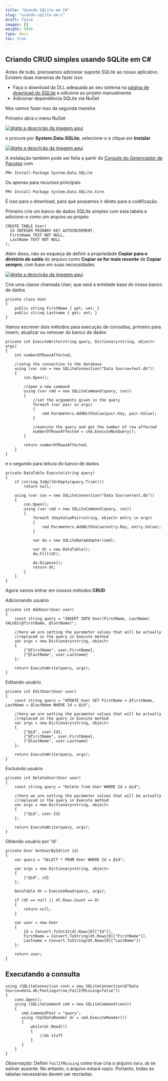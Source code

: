 ```yaml
---
title: "Usando SQLite em C#"
slug: "usando-sqlite-em-c"
draft: false
images: []
weight: 9945
type: docs
toc: true
---
```


## Criando CRUD simples usando SQLite em C#
Antes de tudo, precisamos adicionar suporte SQLite ao nosso aplicativo. Existem duas maneiras de fazer isso

- Faça o download da DLL adequada ao seu sistema na <a href="https://sqlite.org/download.html">página de download do SQLite</a> e adicione ao projeto manualmente
- Adicionar dependência SQLite via NuGet

Nós vamos fazer isso da segunda maneira

Primeiro abra o menu NuGet

[![digite a descrição da imagem aqui][1]][1]


e procure por **System.Data.SQLite**, selecione-o e clique em **Instalar**

[![digite a descrição da imagem aqui][2]][2]

A instalação também pode ser feita a partir do [Console do Gerenciador de Pacotes][3] com

    PM> Install-Package System.Data.SQLite

Ou apenas para recursos principais

    PM> Install-Package System.Data.SQLite.Core 

É isso para o download, para que possamos ir direto para a codificação.

Primeiro crie um banco de dados SQLite simples com esta tabela e adicione-o como um arquivo ao projeto

    CREATE TABLE User(
      Id INTEGER PRIMARY KEY AUTOINCREMENT,
      FirstName TEXT NOT NULL,
      LastName TEXT NOT NULL
    );

Além disso, não se esqueça de definir a propriedade **Copiar para o diretório de saída** do arquivo como **Copiar se for mais recente** de **Copiar sempre**, com base em suas necessidades

[![digite a descrição da imagem aqui][4]][4]

Crie uma classe chamada User, que será a entidade base do nosso banco de dados

    private class User
    {
        public string FirstName { get; set; }
        public string Lastname { get; set; }
    }

Vamos escrever dois métodos para execução de consultas, primeiro para inserir, atualizar ou remover do banco de dados

    private int ExecuteWrite(string query, Dictionary<string, object> args)
    {
        int numberOfRowsAffected;

        //setup the connection to the database
        using (var con = new SQLiteConnection("Data Source=test.db"))
        {
            con.Open();
            
            //open a new command
            using (var cmd = new SQLiteCommand(query, con))
            {
                //set the arguments given in the query
                foreach (var pair in args)
                {
                    cmd.Parameters.AddWithValue(pair.Key, pair.Value);
                }

                //execute the query and get the number of row affected
                numberOfRowsAffected = cmd.ExecuteNonQuery();
            }

            return numberOfRowsAffected;
        }
    }

e o segundo para leitura do banco de dados

    private DataTable Execute(string query)
    {
        if (string.IsNullOrEmpty(query.Trim()))
            return null;

        using (var con = new SQLiteConnection("Data Source=test.db"))
        {
            con.Open();
            using (var cmd = new SQLiteCommand(query, con))
            {
                foreach (KeyValuePair<string, object> entry in args)
                {
                    cmd.Parameters.AddWithValue(entry.Key, entry.Value);
                }

                var da = new SQLiteDataAdapter(cmd);

                var dt = new DataTable();
                da.Fill(dt);

                da.Dispose();
                return dt;
            }
        }
    }


Agora vamos entrar em nossos métodos **CRUD**

Adicionando usuário

    private int AddUser(User user)
    {
        const string query = "INSERT INTO User(FirstName, LastName) VALUES(@firstName, @lastName)";

        //here we are setting the parameter values that will be actually 
        //replaced in the query in Execute method
        var args = new Dictionary<string, object>
        {
            {"@firstName", user.FirstName},
            {"@lastName", user.Lastname}
        };

        return ExecuteWrite(query, args);
    }


Editando usuário

    private int EditUser(User user)
    {
        const string query = "UPDATE User SET FirstName = @firstName, LastName = @lastName WHERE Id = @id";

        //here we are setting the parameter values that will be actually 
        //replaced in the query in Execute method
        var args = new Dictionary<string, object>
        {
            {"@id", user.Id},
            {"@firstName", user.FirstName},
            {"@lastName", user.Lastname}
        };

        return ExecuteWrite(query, args);
    }
    
Excluindo usuário

    private int DeleteUser(User user)
    {
        const string query = "Delete from User WHERE Id = @id";

        //here we are setting the parameter values that will be actually 
        //replaced in the query in Execute method
        var args = new Dictionary<string, object>
        {
            {"@id", user.Id}
        };

        return ExecuteWrite(query, args);
    }

Obtendo usuário por 'Id'

    private User GetUserById(int id)
    {
        var query = "SELECT * FROM User WHERE Id = @id";

        var args = new Dictionary<string, object>
        {
            {"@id", id}
        };

        DataTable dt = ExecuteRead(query, args);

        if (dt == null || dt.Rows.Count == 0)
        {
            return null;
        }

        var user = new User
        {
            Id = Convert.ToInt32(dt.Rows[0]["Id"]),
            FirstName = Convert.ToString(dt.Rows[0]["FirstName"]),
            Lastname = Convert.ToString(dt.Rows[0]["LastName"])
        };

        return user;
    }


[1]: http://i.stack.imgur.com/owqid.png
[2]: http://i.stack.imgur.com/4N4MH.png
[3]: https://docs.nuget.org/ndocs/tools/package-manager-console
[4]: http://i.stack.imgur.com/baf9b.png

## Executando a consulta

    using (SQLiteConnection conn = new SQLiteConnection(@"Data Source=data.db;Pooling=true;FailIfMissing=false"))
    {
        conn.Open();
        using (SQLiteCommand cmd = new SQLiteCommand(conn))
        {
           cmd.CommandText = "query";
           using (SqlDataReader dr = cmd.ExecuteReader())
           {
               while(dr.Read())
               {
                   //do stuff
               }
           }
        }
    }
    
*Observação*: Definir `FailIfMissing` como true cria o arquivo `data.db` se estiver ausente. No entanto, o arquivo estará vazio. Portanto, todas as tabelas necessárias devem ser recriadas.


